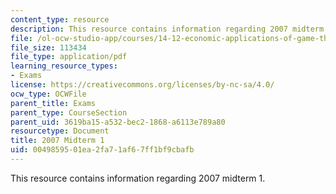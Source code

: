 ```yaml
---
content_type: resource
description: This resource contains information regarding 2007 midterm 1.
file: /ol-ocw-studio-app/courses/14-12-economic-applications-of-game-theory-fall-2012/0049859501ea2fa71af67ff1bf9cbafb_MIT14_12F12_mid071.pdf
file_size: 113434
file_type: application/pdf
learning_resource_types:
- Exams
license: https://creativecommons.org/licenses/by-nc-sa/4.0/
ocw_type: OCWFile
parent_title: Exams
parent_type: CourseSection
parent_uid: 3619ba15-a532-bec2-1868-a6113e789a80
resourcetype: Document
title: 2007 Midterm 1
uid: 00498595-01ea-2fa7-1af6-7ff1bf9cbafb
---
```

This resource contains information regarding 2007 midterm 1.